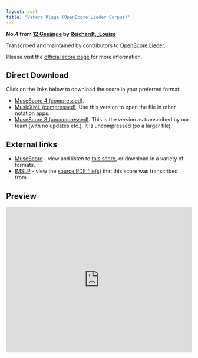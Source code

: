 ```yaml
---
layout: post
title: 'Vaters Klage (OpenScore Lieder Corpus)'
---
```


__No.4 from [12 Gesänge](https://fourscoreandmore.org/openscore/lieder/Reichardt,_Louise/12_Ges%C3%A4nge/) by [Reichardt,_Louise](https://fourscoreandmore.org/openscore/lieder/Reichardt,_Louise)__

Transcribed and maintained by contributors to [OpenScore Lieder].

Please visit the [official score page] for more information.

[official score page]: https://musescore.com/openscore-lieder-corpus/scores/5001870
[OpenScore Lieder]: https://musescore.com/openscore-lieder-corpus

## Direct Download

Click on the links below to download the score in your preferred format:
- [MuseScore 4 (compressed)](https://fourscoreandmore.org/openscore/lieder/Reichardt,_Louise/12_Ges%C3%A4nge/04_Vaters_Klage.mscz).
- [MusicXML (compressed)](https://fourscoreandmore.org/openscore/lieder/Reichardt,_Louise/12_Ges%C3%A4nge/04_Vaters_Klage.mxl). Use this version to open the file in other notation apps.
- [MuseScore 3 (uncompressed)](https://raw.githubusercontent.com/OpenScore/Lieder/refs/heads/main/scores/Reichardt,_Louise/12_Ges%C3%A4nge/04_Vaters_Klage/lc5001870.mscx). This is the version as transcribed by our team (with no updates etc.). It is uncompressed (so a larger file).

## External links

- [MuseScore] - view and listen to [this score][MuseScore], or download in a variety of formats.
- [IMSLP] - view the [source PDF file(s)][IMSLP] that this score was transcribed from.

[MuseScore]: https://musescore.com/score/5001870
[IMSLP]: https://imslp.org/wiki/Special:ReverseLookup/23388

## Preview

<iframe width="100%" height="394" src="https://musescore.com/openscore-lieder-corpus/scores/5001870/embed" frameborder="0" allowfullscreen allow="autoplay; fullscreen"></iframe>
